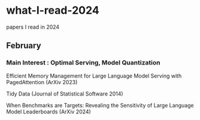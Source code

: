 # what-I-read-2024
papers I read in 2024

## February
### Main Interest : Optimal Serving, Model Quantization

Efficient Memory Management for Large Language Model Serving with PagedAttention (ArXiv 2023)

Tidy Data (Journal of Statistical Software 2014)

When Benchmarks are Targets: Revealing the Sensitivity of Large Language Model Leaderboards (ArXiv 2024)

